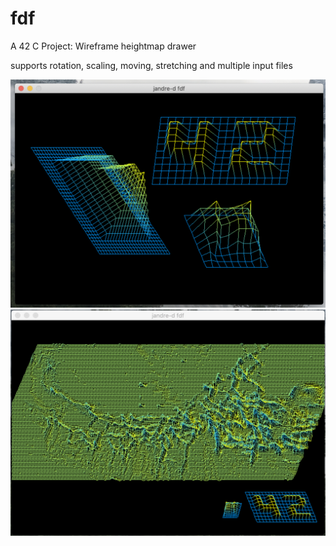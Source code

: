 # fdf
A 42 C Project: Wireframe heightmap drawer

supports rotation, scaling, moving, stretching and multiple input files

![img1](/fdf1.png)
![img2](fdf2.png)
